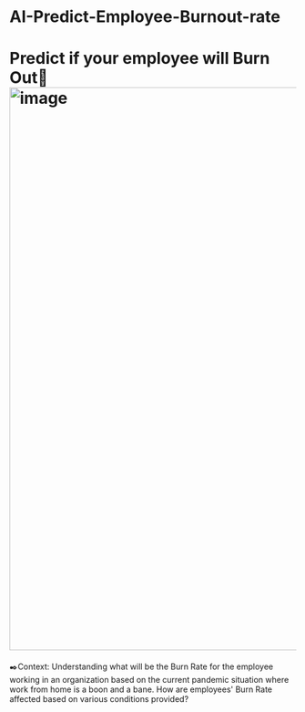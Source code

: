 # AI-Predict-Employee-Burnout-rate
# Predict if your employee will Burn Out<img width="988" alt="image" src="https://user-images.githubusercontent.com/68886395/196224912-5d5011a5-612c-47c5-b0b5-5e7664a62293.png">
✒️Context:
Understanding what will be the Burn Rate for the employee working in an organization based on the current pandemic situation where work from home is a boon and a bane. How are employees' Burn Rate affected based on various conditions provided?
